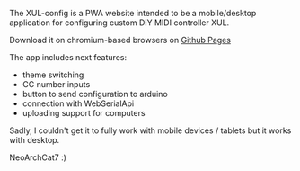 The XUL-config is a PWA website intended to be a mobile/desktop application for configuring custom DIY MIDI controller XUL.

Download it on chromium-based browsers on [Github Pages](https://neoarchcat7.github.io/XUL-config/)

The app includes next features:

- theme switching
- CC number inputs
- button to send configuration to arduino
- connection with WebSerialApi
- uploading support for computers

Sadly, I couldn't get it to fully work with mobile devices / tablets but it works with desktop.

NeoArchCat7 :)
